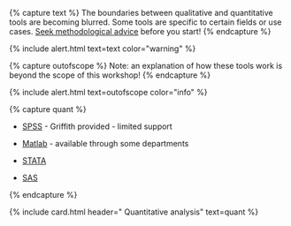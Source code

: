 {% capture text %}
The boundaries between qualitative and quantitative tools are becoming blurred. Some tools are specific to certain fields or use cases. [Seek methodological advice](https://www.griffith.edu.au/research/research-services/researcher-education-development/statistical-advice) before you start!
    {% endcapture %}

{% include alert.html text=text color="warning" %}


{% capture outofscope %}
Note: an explanation of how these tools work is beyond the scope of this workshop!
{% endcapture %}

{% include alert.html text=outofscope color="info" %}

{% capture quant %}
 - [SPSS](https://www.griffith.edu.au/student-computing/available-software) - Griffith provided - limited support

 - [Matlab](https://www.mathworks.com/products/matlab.html) - available through some departments

 - [STATA](https://www.stata.com/)

 - [SAS](https://www.griffith.edu.au/student-computing/available-software)
 
 {% endcapture %}

{% include card.html header="<i class='fas fa-sort-amount-down'></i> Quantitative analysis" text=quant %}
